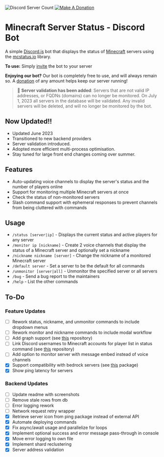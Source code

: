 ![Discord Server Count](https://img.shields.io/endpoint?url=https%3A%2F%2Fachiommino.npkn.net%2Fmcstatusbot-servercount%2F)
[![Make A Donation](https://img.shields.io/static/v1?label=&message=Donate&color=d9b811&logo=buymeacoffee&logoColor=white)](https://www.buymeacoffee.com/rahulrao)

# Minecraft Server Status - Discord Bot

A simple [Discord.js](https://www.npmjs.com/package/discord.js) bot that displays the status of [Minecraft](https://minecraft.gamepedia.com) servers using the [mcstatus.io](https://mcstatus.io/) library.

**To use:** Simply [invite](https://discord.com/api/oauth2/authorize?client_id=788083161296273517&permissions=268435472&scope=bot%20applications.commands) the bot to your server

**Enjoying our bot?** Our bot is completely free to use, and will always remain so. A [donation](https://www.buymeacoffee.com/rahulrao) of any amount helps keep our server running!

> :construction: **Server validation has been added**: Servers that are not valid IP addresses, or FQDNs (domains) can no longer be monitored. On July 1, 2023 all servers in the database will be validated. Any invalid servers will be deleted, and will no longer be monitored by the bot.

## Now Updated!!

- Updated June 2023
- Transitioned to new backend providers
- Server validation introduced.
- Adopted more efficient multi-process optimisation.
- Stay tuned for large front end changes coming over summer.

## Features

- Auto-updating voice channels to display the server's status and the number of players online
- Support for monitoring multiple Minecraft servers at once
- Check the status of non-monitored servers
- Slash command support with ephemeral responses to prevent channels from being cluttered with commands

## Usage

- `/status [server|ip]` - Displays the current status and active players for any server
- `/monitor ip [nickname]` - Create 2 voice channels that display the status of a Minecraft server and optionally set a nickname
- `/nickname nickname [server]` - Change the nickname of a monitored Minecraft server
- `/default server` - Set a server to be the default for all commands
- `/unmonitor [server|all]` - Unmonitor the specified server or all servers
- `/bug` - Send a bug report to the maintainers
- `/help` - List the other commands

## To-Do

### Feature Updates

- [ ] Rework status, nickname, and unmonitor commands to include dropdown menus
- [ ] Rework monitor and nickname commands to include modal workflow
- [ ] Add graph support (see [this](https://github.com/cappig/MC-status-bot) repository)
- [ ] Link Discord usernames to Minecraft accounts for player list in status command (see [this](https://github.com/dommilosz/minecraft-auth) repository)
- [ ] Add option to monitor server with message embed instead of voice channels
- [x] Support compatibility with bedrock servers (see [this](https://www.npmjs.com/package/minecraft-server-util?activeTab=readme) package)
- [x] Show ping latency for servers

### Backend Updates

- [ ] Update readme with screenshots
- [ ] Remove stale rows from db
- [ ] Error logging rework
- [ ] Network request retry wrapper
- [x] Retrieve server icon from ping package instead of external API
- [x] Automate deploying commands
- [x] Fix async/await usage and parallelize for loops
- [x] Implement optional success and error message pass-through in console
- [x] Move error logging to own file
- [x] Implement shard reclustering
- [x] Server address validation
